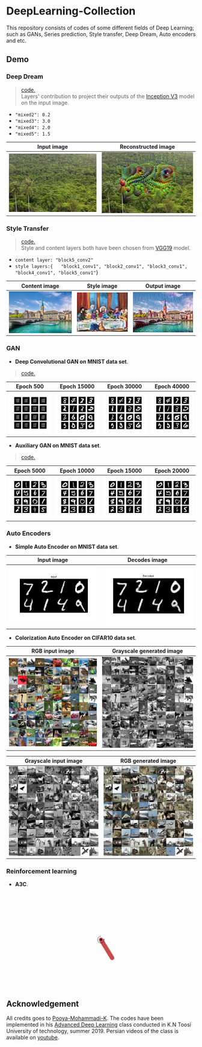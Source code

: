 # DeepLearning-Collection  
This repository consists of codes of some different fields of Deep Learning; such as GANs, Series prediction, Style transfer, Deep Dream, Auto encoders and etc.  


## Demo  
### Deep Dream
> [code.](https://github.com/alirezakazemipour/DeepLearning-Collection/blob/master/DeepDream/DeepDream.ipynb)  
> Layers' contribution to project their outputs of the [Inception V3](https://arxiv.org/abs/1512.00567) model on the input image.
- `"mixed2": 0.2`
- `"mixed3": 3.0`
- `"mixed4": 2.0`
- `"mixed5": 1.5`

Input image| Reconstructed image
:--------------:|:------------------:
![](DeepDream/jungle.jpeg) |![](DeepDream/result.png) 
### Style Transfer
> [code.](https://github.com/alirezakazemipour/DeepLearning-Collection/blob/master/StyleTransfer/Train.ipynb)  
>Style and content layers both have been chosen from [VGG19](https://arxiv.org/abs/1409.1556) model.  

-  `content layer: "block5_conv2"`
-  `style layers:{  
               "block1_conv1",
               "block2_conv1",
               "block3_conv1",
               "block4_conv1",
               "block5_conv1"`}

Content image| Style image| Output image
:--------------:|:--------------:|:--------------:
![](StyleTransfer/content.png) |![](StyleTransfer/style.jpg) | ![](StyleTransfer/Output.jpg)

### GAN  
- **Deep Convolutional GAN on MNIST data set**.
> [code.](https://github.com/alirezakazemipour/DeepLearning-Collection/blob/master/GANs/DeepConvolutionalGan.ipynb)  

Epoch 500| Epoch 15000| Epoch 30000| Epoch 40000
:--------------:|:--------------:|:--------------:|:--------------:
![](GANs/DCGAN/step500.png) |![](GANs/DCGAN/step15000.png) | ![](GANs/DCGAN/step30000.png)| ![](GANs/DCGAN/step40000.png)

- **Auxiliary GAN on MNIST data set**.
> [code.](https://github.com/alirezakazemipour/DeepLearning-Collection/blob/master/GANs/AuxiliaryGan.ipynb)  

Epoch 5000| Epoch 10000| Epoch 15000| Epoch 20000
:--------------:|:--------------:|:--------------:|:--------------:
![](GANs/AUXGAN/step5000.png) |![](GANs/AUXGAN/step10000.png) | ![](GANs/AUXGAN/step15000.png)| ![](GANs/AUXGAN/step20000.png)

### Auto Encoders
- **Simple Auto Encoder on MNIST data set**.

Input image| Decodes image
:--------------:|:------------------:
![](AutoEncoders/SimpleAutoEncoder/input.png) |![](AutoEncoders/SimpleAutoEncoder/decoded.png) 

- **Colorization Auto Encoder on CIFAR10 data set**.

RGB input image| Grayscale generated image
:--------------:|:------------------:
![](AutoEncoders/ColorizationAE/color.png) |![](AutoEncoders/ColorizationAE/generated_gray.png) 

Grayscale input image| RGB generated image
:--------------:|:------------------:
![](AutoEncoders/ColorizationAE/gray.png) |![](AutoEncoders/ColorizationAE/generated_color.png) 

### Reinforcement learning
- **A3C**.

<p align="center">
  <img src="ReinforcementLearning/A3C.gif" height=250>
</p>

## Acknowledgement
All credits goes to [Pooya-Mohammadi-K](https://github.com/Pooya-Mohammadi-K). The codes have been implemented in his [Advanced Deep Learning](https://github.com/Practical-AI/AdvancedDeepLearning) class conducted in K.N Toosi University of technology, summer 2019. Persian videos of the class is available on [youtube](https://www.youtube.com/watch?v=AChPRCwZW4s&list=PL2g_5adpoaeL2bWnE5K-ctgjCn1HbmHGv).

